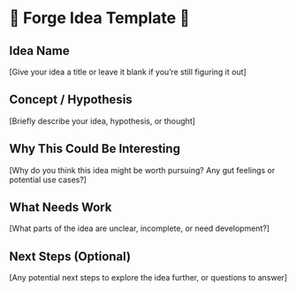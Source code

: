 # 🔨 Forge Idea Template 🔨 

## Idea Name
[Give your idea a title or leave it blank if you’re still figuring it out]

## Concept / Hypothesis
[Briefly describe your idea, hypothesis, or thought]

## Why This Could Be Interesting
[Why do you think this idea might be worth pursuing? Any gut feelings or potential use cases?]

## What Needs Work
[What parts of the idea are unclear, incomplete, or need development?]

## Next Steps (Optional)
[Any potential next steps to explore the idea further, or questions to answer]


